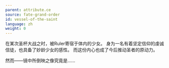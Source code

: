 ```yaml
---
parent: attribute.ce
source: fate-grand-order
id: vessel-of-the-saint
language: zh
weight: 0
---
```


在某次圣杯大战之时，被Ruler寄宿于体内的少女。
身为一名有着坚定信仰的虔诚信徒，也具备了妙龄少女的感性。
而这份内心也成了今后推动圣者的原动力。

然而——镜中所倒映之像究竟是……
